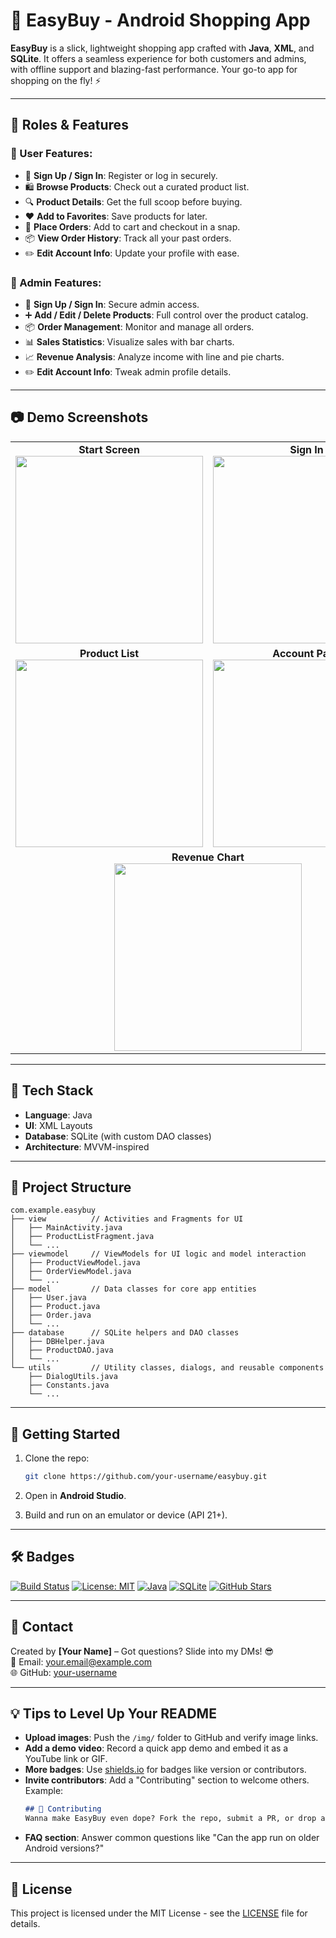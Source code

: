 # 🛒 EasyBuy - Android Shopping App

**EasyBuy** is a slick, lightweight shopping app crafted with **Java**, **XML**, and **SQLite**. It offers a seamless experience for both customers and admins, with offline support and blazing-fast performance. Your go-to app for shopping on the fly! ⚡

---

## 👥 Roles & Features

### 👤 User Features:
- 🔐 **Sign Up / Sign In**: Register or log in securely.
- 🛍️ **Browse Products**: Check out a curated product list.
- 🔍 **Product Details**: Get the full scoop before buying.
- ❤️ **Add to Favorites**: Save products for later.
- 🛒 **Place Orders**: Add to cart and checkout in a snap.
- 📦 **View Order History**: Track all your past orders.
- ✏️ **Edit Account Info**: Update your profile with ease.

### 🔧 Admin Features:
- 🔐 **Sign Up / Sign In**: Secure admin access.
- ➕ **Add / Edit / Delete Products**: Full control over the product catalog.
- 📦 **Order Management**: Monitor and manage all orders.
- 📊 **Sales Statistics**: Visualize sales with bar charts.
- 📈 **Revenue Analysis**: Analyze income with line and pie charts.
- ✏️ **Edit Account Info**: Tweak admin profile details.

---

## 📷 Demo Screenshots

<table>
  <tr>
    <td align="center">
      <strong>Start Screen</strong><br>
      <img src="https://raw.githubusercontent.com/quzkhanh/EasyBuy_quzkhanh/master/img/start.png" width="300">
    </td>
    <td align="center">
      <strong>Sign In</strong><br>
      <img src="https://raw.githubusercontent.com/quzkhanh/EasyBuy_quzkhanh/master/img/signIn.png" width="300">
    </td>
  </tr>
  <tr>
    <td align="center">
      <strong>Product List</strong><br>
      <img src="https://raw.githubusercontent.com/quzkhanh/EasyBuy_quzkhanh/master/img/product.png" width="300">
    </td>
    <td align="center">
      <strong>Account Page</strong><br>
      <img src="https://raw.githubusercontent.com/quzkhanh/EasyBuy_quzkhanh/master/img/account.png" width="300">
    </td>
  </tr>
  <tr>
    <td align="center" colspan="2">
      <strong>Revenue Chart</strong><br>
      <img src="https://raw.githubusercontent.com/quzkhanh/EasyBuy_quzkhanh/master/img/roundChart.png" width="300">
    </td>
  </tr>
</table>

---

## 🧠 Tech Stack

- **Language**: Java
- **UI**: XML Layouts
- **Database**: SQLite (with custom DAO classes)
- **Architecture**: MVVM-inspired

---

## 📁 Project Structure

```
com.example.easybuy
├── view          // Activities and Fragments for UI
│   ├── MainActivity.java
│   ├── ProductListFragment.java
│   └── ...
├── viewmodel     // ViewModels for UI logic and model interaction
│   ├── ProductViewModel.java
│   ├── OrderViewModel.java
│   └── ...
├── model         // Data classes for core app entities
│   ├── User.java
│   ├── Product.java
│   ├── Order.java
│   └── ...
├── database      // SQLite helpers and DAO classes
│   ├── DBHelper.java
│   ├── ProductDAO.java
│   └── ...
└── utils         // Utility classes, dialogs, and reusable components
    ├── DialogUtils.java
    ├── Constants.java
    └── ...
```

---

## 🚀 Getting Started

1. Clone the repo:
   ```bash
   git clone https://github.com/your-username/easybuy.git
   ```

2. Open in **Android Studio**.
3. Build and run on an emulator or device (API 21+).

---

## 🛠️ Badges

[![Build Status](https://img.shields.io/badge/build-passing-brightgreen)](https://github.com/your-username/easybuy)
[![License: MIT](https://img.shields.io/badge/License-MIT-yellow.svg)](https://opensource.org/licenses/MIT)
[![Java](https://img.shields.io/badge/language-Java-blue)](https://www.java.com/)
[![SQLite](https://img.shields.io/badge/database-SQLite-lightgrey)](https://www.sqlite.org/)
[![GitHub Stars](https://img.shields.io/github/stars/your-username/easybuy)](https://github.com/your-username/easybuy)

---

## 📩 Contact

Created by **[Your Name]** – Got questions? Slide into my DMs! 😎  
📧 Email: your.email@example.com  
🌐 GitHub: [your-username](https://github.com/your-username)

---

## 💡 Tips to Level Up Your README
- **Upload images**: Push the `/img/` folder to GitHub and verify image links.
- **Add a demo video**: Record a quick app demo and embed it as a YouTube link or GIF.
- **More badges**: Use [shields.io](https://shields.io/) for badges like version or contributors.
- **Invite contributors**: Add a "Contributing" section to welcome others. Example:
  ```markdown
  ## 🤝 Contributing
  Wanna make EasyBuy even dope? Fork the repo, submit a PR, or drop an issue with your ideas!
  ```
- **FAQ section**: Answer common questions like "Can the app run on older Android versions?"

---

## 📜 License

This project is licensed under the MIT License - see the [LICENSE](LICENSE) file for details.
